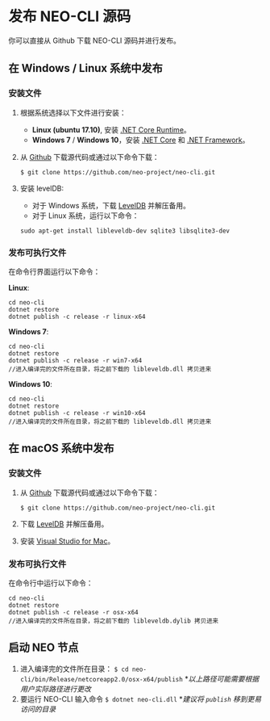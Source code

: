 # 发布 NEO-CLI 源码 

你可以直接从 Github 下载 NEO-CLI 源码并进行发布。

## 在 Windows / Linux 系统中发布

### 安装文件

1. 根据系统选择以下文件进行安装： 
   - **Linux (ubuntu 17.10)**, 安装 [.NET Core Runtime](https://www.microsoft.com/net/download/linux)。
   - **Windows 7** / **Windows 10**，安装 [.NET Core](<https://www.microsoft.com/net/download/windows>) 和 [.NET Framework](https://www.microsoft.com/net/download/windows)。

2. 从 [Github](https://github.com/neo-project/neo-cli.git) 下载源代码或通过以下命令下载：

   ```
   $ git clone https://github.com/neo-project/neo-cli.git
   ```

3. 安装 levelDB:

   - 对于 Windows 系统，下载 [LevelDB](https://github.com/neo-ngd/leveldb/releases) 并解压备用。
   - 对于 Linux 系统，运行以下命令：

   ```
   sudo apt-get install libleveldb-dev sqlite3 libsqlite3-dev
   ```

### 发布可执行文件

在命令行界面运行以下命令：

**Linux**:

```
cd neo-cli
dotnet restore
dotnet publish -c release -r linux-x64
```

**Windows 7**:

```
cd neo-cli
dotnet restore
dotnet publish -c release -r win7-x64
//进入编译完的文件所在目录，将之前下载的 libleveldb.dll 拷贝进来
```

**Windows 10**:

```
cd neo-cli
dotnet restore
dotnet publish -c release -r win10-x64
//进入编译完的文件所在目录，将之前下载的 libleveldb.dll 拷贝进来
```

## 在 macOS 系统中发布

### 安装文件

1. 从 [Github](https://github.com/neo-project/neo-cli.git) 下载源代码或通过以下命令下载：

   ```
   $ git clone https://github.com/neo-project/neo-cli.git
   ```

2. 下载 [LevelDB](https://github.com/neo-ngd/leveldb/releases) 并解压备用。

3. 安装 [Visual Studio for Mac](https://www.visualstudio.com/vs/mac/)。


### 发布可执行文件

在命令行中运行以下命令：

```
cd neo-cli
dotnet restore
dotnet publish -c release -r osx-x64
//进入编译完的文件所在目录，将之前下载的 libleveldb.dylib 拷贝进来
```

## 启动 NEO 节点

1. 进入编译完的文件所在目录：
   `$ cd neo-cli/bin/Release/netcoreapp2.0/osx-x64/publish`
   **以上路径可能需要根据用户实际路径进行更改*
2. 要运行 NEO-CLI 输入命令 `$ dotnet neo-cli.dll`
   **建议将 `publish` 移到更易访问的目录*

